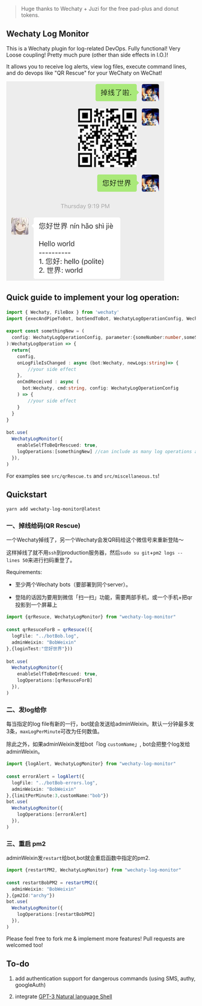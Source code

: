 > Huge thanks to Wechaty + Juzi for the free pad-plus and donut tokens.

## Wechaty Log Monitor

This is a Wechaty plugin for log-related DevOps. Fully functional! Very Loose coupling! Pretty much pure (other than side effects in I.O.)!

It allows you to receive log alerts, view log files, execute command lines, and do devops like "QR Rescue" for your WeChaty on WeChat!

![demo](demo.jpeg)

## Quick guide to implement your log operation:

```typescript
import { Wechaty, FileBox } from 'wechaty'
import {execAndPipeToBot, botSendToBot, WechatyLogOperationConfig, WechatyLogOperation } from "wechaty-log-monitor"

export const somethingNew = (
  config: WechatyLogOperationConfig, parameter:{someNumber:number,someString:string}
):WechatyLogOperation => {
  return{
    config,
    onLogFileIsChanged : async (bot:Wechaty, newLogs:string)=> {
        //your side effect
    },
    onCmdReceived : async (
      bot:Wechaty, cmd:string, config: WechatyLogOperationConfig
    ) => {
        //your side effect
    }
  }
}

bot.use(
  WechatyLogMonitor({
    enableSelfToBeQrRescued: true,
    logOperations:[somethingNew] //can include as many log operations as you want
  }),
)
```

For examples see `src/qrRescue.ts` and `src/miscellaneous.ts`!

## Quickstart

```bash
yarn add wechaty-log-monitor@latest
```

### 一、掉线给码(QR Rescue)

一个Wechaty掉线了，另一个Wechaty会发QR码给这个微信号来重新登陆～

这样掉线了就不用`ssh`到production服务器，然后`sudo su git`+`pm2 logs --lines 50`来进行扫码重登了。

Requirements:

- 至少两个Wechaty bots（要部署到同个server）。

- 登陆的话因为要用到微信「扫一扫」功能，需要两部手机，或一个手机+把qr投影到一个屏幕上

```typescript
import {qrResuce, WechatyLogMonitor} from "wechaty-log-monitor"

const qrResuceForB = qrResuce(({
  logFile: "../botBob.log",
  adminWeixin: "BobWeixin"
},{loginTest:"您好世界"}))

bot.use(
  WechatyLogMonitor({
    enableSelfToBeQrRescued: true,
    logOperations:[qrResuceForB]
  }),
)
```

### 二、发log给你

每当指定的log file有新的一行，bot就会发送给adminWeixin。默认一分钟最多发3条，`maxLogPerMinute`可改为任何数值。

<!-- 每当指定的log file有新的一行，bot就会发送给adminWeixin。默认一分钟最多发3条，一个小时最多发30条，`maxLogPerMinute`和`maxLogPerHour`可改为任何数值。 -->

除此之外，如果adminWeixin发给bot「log `customName`」, bot会把整个log发给adminWeixin。

```typescript
import {logAlert, WechatyLogMonitor} from "wechaty-log-monitor"

const errorAlert = logAlert({
  logFile: "../botBob-errors.log",
  adminWeixin: "BobWeixin"
},{limitPerMinute:3,customName:"bob"})
bot.use(
  WechatyLogMonitor({
    logOperations:[errorAlert]
  }),
)
```

### 三、重启 pm2

adminWeixin发`restart`给bot,bot就会重启函数中指定的pm2.

```typescript
import {restartPM2, WechatyLogMonitor} from "wechaty-log-monitor"

const restartBobPM2 = restartPM2({
  adminWeixin: "BobWeixin"
},{pm2Id:"archy"})
bot.use(
  WechatyLogMonitor({
    logOperations:[restartBobPM2]
  }),
)
```

Please feel free to fork me & implement more features! Pull requests are welcomed too!

## To-do

1. add authentication support for dangerous commands (using SMS, authy, googleAuth)

2. integrate [GPT-3 Natural language Shell](https://beta.openai.com/?app=productivity&example=4_2_0)
